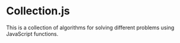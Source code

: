# Collection.js
This is a collection of algorithms for solving different problems using JavaScript functions.
